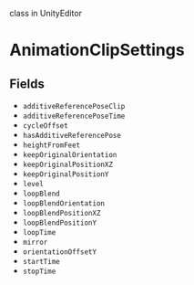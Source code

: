 class in UnityEditor
# AnimationClipSettings

## Fields
- `additiveReferencePoseClip`
- `additiveReferencePoseTime`
- `cycleOffset`
- `hasAdditiveReferencePose`
- `heightFromFeet`
- `keepOriginalOrientation`
- `keepOriginalPositionXZ`
- `keepOriginalPositionY`
- `level`
- `loopBlend`
- `loopBlendOrientation`
- `loopBlendPositionXZ`
- `loopBlendPositionY`
- `loopTime`
- `mirror`
- `orientationOffsetY`
- `startTime`
- `stopTime`
